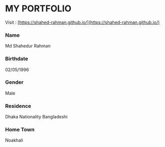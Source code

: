 # MY PORTFOLIO

Visit : [https://shahed-rahman.github.io/](https://shahed-rahman.github.io/)

### Name
Md Shahedur Rahman
### Birthdate
02/05/1996
### Gender
Male
### Residence
Dhaka
Nationality
Bangladeshi
### Home Town
Noakhali
